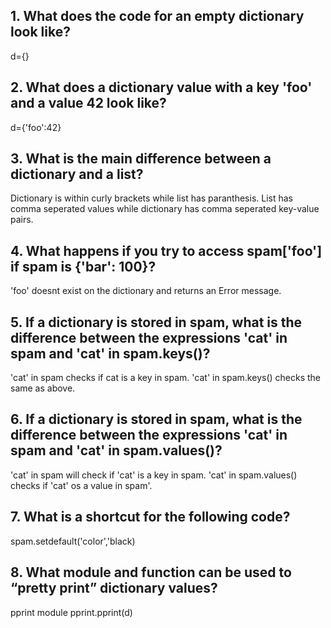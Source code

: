 ## 1. What does the code for an empty dictionary look like?

d={}

## 2. What does a dictionary value with a key 'foo' and a value 42 look like?

d={'foo':42}

## 3. What is the main difference between a dictionary and a list?

Dictionary is within curly brackets while list has paranthesis.
List has comma seperated values while dictionary has comma seperated key-value pairs.

## 4. What happens if you try to access spam['foo'] if spam is {'bar': 100}?

'foo' doesnt exist on the dictionary and returns an Error message.

## 5. If a dictionary is stored in spam, what is the difference between the expressions 'cat' in spam and 'cat' in spam.keys()?

'cat' in spam checks if cat is a key in spam.
'cat' in spam.keys() checks the same as above.

## 6. If a dictionary is stored in spam, what is the difference between the expressions 'cat' in spam and 'cat' in spam.values()?

'cat' in spam will check if 'cat' is a key in spam.
'cat' in spam.values() checks if 'cat' os a value in spam'.

## 7. What is a shortcut for the following code?

spam.setdefault('color','black)

## 8. What module and function can be used to “pretty print” dictionary values?

pprint module
pprint.pprint(d)

